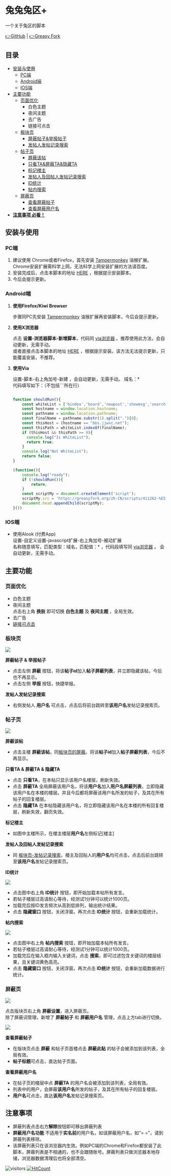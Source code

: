 # 兔兔兔区+

一个关于兔区的脚本

[👉GitHub](https://github.com/Chinshry/MyScripts/tree/master/jjwxc) | [👉Greasy Fork](https://greasyfork.org/zh-CN/scripts/411262-%E5%85%94%E5%85%94%E5%85%94%E5%8C%BA)

## 目录

* [安装与使用](#安装与使用)
  * [PC端](#PC端)
  * [Android端](#Android端)
  * [IOS端](#IOS端)
* [主要功能](#主要功能)
  * [页面优化](#页面优化)
    * 白色主题
    * 夜间主题
    * 去广告
    * 链接可点击
  * [板块页](#板块页)
    * [屏蔽帖子&举报帖子](#blockAndReport)
    * [发帖人发帖记录搜索](#发帖人发帖记录搜索)
  * [帖子页](#帖子页)
    * [屏蔽该帖](#屏蔽该帖)
    * [只看TA&屏蔽TA&隐藏TA](#onlyShow)
    * [标记楼主](#帖子页)
    * [发帖人及回帖人发帖记录搜索](#发帖人及回帖人发帖记录搜索)
    * [ID统计](#ID统计)
    * [帖内搜索](#帖内搜索)
  * [屏蔽页](#屏蔽页)
    * [查看屏蔽帖子](#查看屏蔽帖子)
    * [查看屏蔽用户名](#查看屏蔽用户名)
* [**注意事项 必看！**](#注意事项)

## 安装与使用

### PC端

1. 建议使用 Chrome或者Firefox，首先安装 [Tampermonkey](https://tampermonkey.net/) 油猴扩展。Chrome安装扩展需科学上网，无法科学上网安装扩展的方法请百度。
2. 安装完成后，点击本脚本的地址 [HERE](https://greasyfork.org/zh-CN/scripts/411262-%E5%85%94%E5%85%94%E5%85%94%E5%8C%BA) ，根据提示安装脚本。
3. 今后会提示更新。

### Android端

1. **使用Firefox/Kiwi Browser**

    步骤同PC先安装 [Tampermonkey](https://tampermonkey.net/) 油猴扩展再安装脚本，今后会提示更新。

2. **使用X浏览器**

    点击 **设置-浏览器脚本-新增脚本**，代码同 [via浏览器](#via) 。推荐使用此方法，会自动更新，无需手动。  
    或者直接点击本脚本的地址 [HERE](https://greasyfork.org/zh-CN/scripts/411262-%E5%85%94%E5%85%94%E5%85%94%E5%8C%BA) ，根据提示安装。该方法无法提示更新，只能覆盖安装，不推荐。   

<span id="via"></span>

3. **使用Via**

   设置-脚本-右上角加号-新建  ，会自动更新，无需手动。 
   域名：*  
   代码填写如下：（不包括```所在行）

    ```javascript
    
    function shouldRun(){
        const whiteList = ['bindex','board','newpost','showmsg','search','filterword','userinfo','postbypolice'];
        const hostname = window.location.hostname;
        const pathname = window.location.pathname;
        const finalName = pathname.substr(1).split(".")[0];
        const thisHost = (hostname == "bbs.jjwxc.net");
        const thisPath = whiteList.indexOf(finalName);
        if (thisHost && thisPath >= 0){
          console.log("Is WhiteList");
          return true;
        }
        console.log("Not WhiteList");
        return false;
    }

    (function(){
        console.log("ready");
        if (!shouldRun()){
            return;
        }
        const scriptMy = document.createElement('script');
        scriptMy.src = 'https://greasyfork.org/zh-CN/scripts/411262-%E5%85%94%E5%85%94%E5%85%94%E5%8C%BA/code/%25E5%2585%2594%25E5%2585%2594%25E5%2585%2594%25E5%258C%25BA%252B.user.js';
        document.head.appendChild(scriptMy);
    }())
    
    ```

### IOS端

* 使用Alook (付费App)  
设置-自定义设置-javascript扩展-右上角加号-被动扩展  
名称随意填写，匹配类型：域名，匹配值：* ，代码段填写同 [via浏览器](#via) 。
会自动更新，无需手动。 

## 主要功能

### 页面优化

* 白色主题
* 夜间主题  
  点击右上角 **换肤** 即可切换 **白色主题** 及 **夜间主题** ，全局生效。
* 去广告
* [链接可点击](https://github.com/lkytal/GM/blob/master/linkMix.user.js)

### 板块页

![](https://raw.githubusercontent.com/cccccchin/MyScripts/master/jjwxc/版块页.png)

<span id="blockAndReport"></span>

**屏蔽帖子 & 举报帖子**

* 点击左侧 **屏蔽** 按钮，将该**帖子id**加入**帖子屏蔽列表**，并立即隐藏该帖，今后也不再显示。  
* 点击左侧 **举报** 按钮，快捷举报。  

<span id="发帖人发帖记录搜索"></span>

**发帖人发帖记录搜索**

* 右侧发帖人 **用户名** 可点击，点击后将前台跳转至**该用户名**发帖记录搜索页。

### 帖子页
![](https://raw.githubusercontent.com/cccccchin/MyScripts/master/jjwxc/帖子页.png)

<span id="屏蔽该帖"></span>  

**屏蔽该帖**  

* 点击主楼 **屏蔽该帖**，同[板块页的屏蔽](#blockAndReport)。将该**帖子id**加入**帖子屏蔽列表**，今后不再显示。

<span id="onlyShow"></span>  

**只看TA & 屏蔽TA & 隐藏TA**  

* 点击 **只看TA**，在本帖只显示该用户名楼层，刷新失效。  
* 点击 **屏蔽TA** 全局屏蔽该用户名，将该**用户名**加入**用户名屏蔽列表**，立即隐藏该用户名在本楼的楼层。并且今后都将屏蔽该用户名所发的帖子，及其在所有帖子的回复楼层。  
* 点击 **隐藏TA** 在本帖隐藏该用户名，将立即隐藏该用户名在本楼的所有回复楼层，刷新失效，翻页失效。 

<span id="标记楼主"></span>  

**标记楼主**  

* 如图中主楼所示，在楼主楼层**用户名**左侧标记[楼主]

<span id="发帖人及回帖人发帖记录搜索"></span>  

**发帖人及回帖人发帖记录搜索**  

* 同 [板块页-发帖记录搜索](#发帖人发帖记录搜索)，楼主及回贴人的**用户名**均可点击，点击后前台跳转至**该用户名**发帖记录搜索页。

<span id="ID统计"></span>  

**ID统计**  

![](https://raw.githubusercontent.com/cccccchin/MyScripts/master/jjwxc/ID统计.png)

* 点击图中右上角 **ID统计** 按钮，即开始加载本帖所有发言。
* 若帖子楼层过高请耐心等待，经测试1分钟可以统计1000页。
* 加载完后按ID发言频次从高到低排列，输出统计结果。
* 点击 **隐藏窗口** 按钮，关闭浮窗。再次点击 **ID统计** 按钮，会重新加载统计。

<span id="帖内搜索"></span>  

**帖内搜索**  

![](https://raw.githubusercontent.com/cccccchin/MyScripts/master/jjwxc/帖内搜索.png)

* 点击图中右上角 **帖内搜索** 按钮，即开始加载本帖所有发言。
* 若帖子楼层过高请耐心等待，经测试1分钟可以统计1000页。
* 加载完后在输入框内输入关键词，点击 **搜索**，即可过滤包含关键词的楼层结果，且关键词黄色高亮。
* 点击 **隐藏窗口** 按钮，关闭浮窗。再次点击 **ID统计** 按钮，会重新加载数据进行统计。

### 屏蔽页

![](https://raw.githubusercontent.com/cccccchin/MyScripts/master/jjwxc/屏蔽设置按钮.png)

点击版块页右上角 **屏蔽设置**，进入屏蔽页。  
除了屏蔽词管理，新增了 **屏蔽帖子** 和 **屏蔽用户名** 管理，点击上方tab进行切换。

![](https://raw.githubusercontent.com/cccccchin/MyScripts/master/jjwxc/屏蔽页.png)

<span id="查看屏蔽帖子"></span>

**查看屏蔽帖子**

* 在版块页点击 **屏蔽** 和帖子页首楼点击 **屏蔽此贴** 的帖子会被添加到该列表，全局有效。
* **帖子标题**可点击，直达帖子页面。

<span id="查看屏蔽用户名"></span>

**查看屏蔽用户名**

* 在帖子页的楼层中点 **屏蔽TA** 的用户名会被添加到该列表，全局有效。
* 列表中的用户，会屏蔽**该用户名**所发的帖子，及其在所有帖子的回复楼层。  
* **用户名**可点击，直达**该用户名**发帖记录搜索页。

## **注意事项**

* 屏蔽列表点击右方**解除**按钮即可移出屏蔽列表
* **屏蔽用户名功能** 不适用于**实名前**的用户名，如误屏蔽用户名，如“= =”，请到屏蔽列表移除。
* 该屏蔽列表只在该浏览器内生效。例如PC端的Chrome和Firefox都安装了此脚本，屏蔽列表是不相通的，也不会跟随账号。屏蔽列表只做浏览器本地存储，浏览器数据清理后也将全部清空。

![visitors](https://visitor-badge.glitch.me/badge?page_id=cccccchin.tuqu)
[![HitCount](http://hits.dwyl.com/cccccchin/MyScripts/tuqu.svg)](http://hits.dwyl.com/cccccchin/MyScripts/tuqu)

